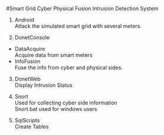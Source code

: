 #Smart Grid Cyber Physical Fusion Intrusion Detection System
1. Android  
  Attack the simulated smart grid with several meters.  

2. DonetConsole  
 - DataAcquire    
   Acquire data from smart meters  
 - InfoFusion  
   Fuse the info from cyber and physical sides.  

3. DonetWeb  
   Display Intrusion Status  

4. Snort    
  Used for collecting cyber side information  
  Snort.bat used for windows users  

5. SqlScripts  
  Create Tables  

 
	
